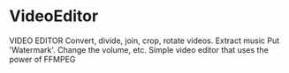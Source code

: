 # VideoEditor
VIDEO EDITOR Convert, divide, join, crop, rotate videos. Extract music Put 'Watermark'. Change the volume, etc. Simple video editor that uses the power of FFMPEG
